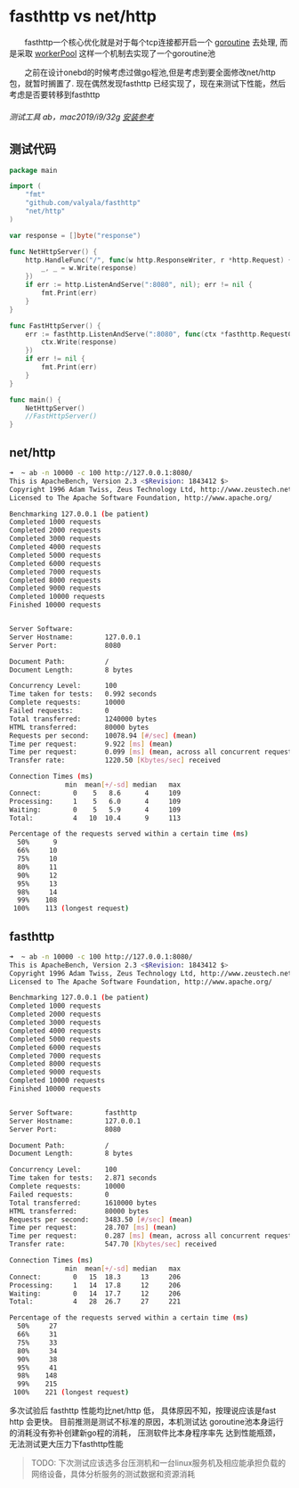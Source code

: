 # fasthttp vs net/http

&#160;&#160;&#160;&#160;&#160;&#160;
fasthttp一个核心优化就是对于每个tcp连接都开启一个
[goroutine](https://github.com/golang/go/blob/master/src/net/http/server.go#L2933)
去处理,
而是采取
[workerPool](https://github.com/valyala/fasthttp/blob/b8803fe95dc408770b31466986441b7a56e6a05a/server.go#L1621)
这样一个机制去实现了一个goroutine池

&#160;&#160;&#160;&#160;&#160;&#160;
之前在设计onebd的时候考虑过做go程池,但是考虑到要全面修改net/http 包，就暂时搁置了.
现在偶然发现fasthttp 已经实现了，现在来测试下性能，然后考虑是否要转移到fasthttp



######  测试工具 ab，mac2019/i9/32g [安装参考](https://www.jianshu.com/p/a7ee2ffb5c0f)

## 测试代码

```go
package main

import (
	"fmt"
	"github.com/valyala/fasthttp"
	"net/http"
)

var response = []byte("response")

func NetHttpServer() {
	http.HandleFunc("/", func(w http.ResponseWriter, r *http.Request) {
		_, _ = w.Write(response)
	})
	if err := http.ListenAndServe(":8080", nil); err != nil {
		fmt.Print(err)
	}
}

func FastHttpServer() {
	err := fasthttp.ListenAndServe(":8080", func(ctx *fasthttp.RequestCtx) {
		ctx.Write(response)
	})
	if err != nil {
		fmt.Print(err)
	}
}

func main() {
	NetHttpServer()
	//FastHttpServer()
}
```

## net/http
``` bash
➜  ~ ab -n 10000 -c 100 http://127.0.0.1:8080/
This is ApacheBench, Version 2.3 <$Revision: 1843412 $>
Copyright 1996 Adam Twiss, Zeus Technology Ltd, http://www.zeustech.net/
Licensed to The Apache Software Foundation, http://www.apache.org/

Benchmarking 127.0.0.1 (be patient)
Completed 1000 requests
Completed 2000 requests
Completed 3000 requests
Completed 4000 requests
Completed 5000 requests
Completed 6000 requests
Completed 7000 requests
Completed 8000 requests
Completed 9000 requests
Completed 10000 requests
Finished 10000 requests


Server Software:
Server Hostname:        127.0.0.1
Server Port:            8080

Document Path:          /
Document Length:        8 bytes

Concurrency Level:      100
Time taken for tests:   0.992 seconds
Complete requests:      10000
Failed requests:        0
Total transferred:      1240000 bytes
HTML transferred:       80000 bytes
Requests per second:    10078.94 [#/sec] (mean)
Time per request:       9.922 [ms] (mean)
Time per request:       0.099 [ms] (mean, across all concurrent requests)
Transfer rate:          1220.50 [Kbytes/sec] received

Connection Times (ms)
              min  mean[+/-sd] median   max
Connect:        0    5   8.6      4     109
Processing:     1    5   6.0      4     109
Waiting:        0    5   5.9      4     109
Total:          4   10  10.4      9     113

Percentage of the requests served within a certain time (ms)
  50%      9
  66%     10
  75%     10
  80%     11
  90%     12
  95%     13
  98%     14
  99%    108
 100%    113 (longest request)

```

## fasthttp

```bash
➜  ~ ab -n 10000 -c 100 http://127.0.0.1:8080/
This is ApacheBench, Version 2.3 <$Revision: 1843412 $>
Copyright 1996 Adam Twiss, Zeus Technology Ltd, http://www.zeustech.net/
Licensed to The Apache Software Foundation, http://www.apache.org/

Benchmarking 127.0.0.1 (be patient)
Completed 1000 requests
Completed 2000 requests
Completed 3000 requests
Completed 4000 requests
Completed 5000 requests
Completed 6000 requests
Completed 7000 requests
Completed 8000 requests
Completed 9000 requests
Completed 10000 requests
Finished 10000 requests


Server Software:        fasthttp
Server Hostname:        127.0.0.1
Server Port:            8080

Document Path:          /
Document Length:        8 bytes

Concurrency Level:      100
Time taken for tests:   2.871 seconds
Complete requests:      10000
Failed requests:        0
Total transferred:      1610000 bytes
HTML transferred:       80000 bytes
Requests per second:    3483.50 [#/sec] (mean)
Time per request:       28.707 [ms] (mean)
Time per request:       0.287 [ms] (mean, across all concurrent requests)
Transfer rate:          547.70 [Kbytes/sec] received

Connection Times (ms)
              min  mean[+/-sd] median   max
Connect:        0   15  18.3     13     206
Processing:     1   14  17.8     12     206
Waiting:        0   14  17.7     12     206
Total:          4   28  26.7     27     221

Percentage of the requests served within a certain time (ms)
  50%     27
  66%     31
  75%     33
  80%     34
  90%     38
  95%     41
  98%    148
  99%    215
 100%    221 (longest request)
```


多次试验后 fasthttp 性能均比net/http 低， 具体原因不知，按理说应该是fast http 会更快。
目前推测是测试不标准的原因，本机测试达 goroutine池本身运行的消耗没有弥补创建新go程的消耗，
压测软件比本身程序率先 达到性能瓶颈， 无法测试更大压力下fasthttp性能

> TODO: 下次测试应该选多台压测机和一台linux服务机及相应能承担负载的网络设备，具体分析服务的测试数据和资源消耗
